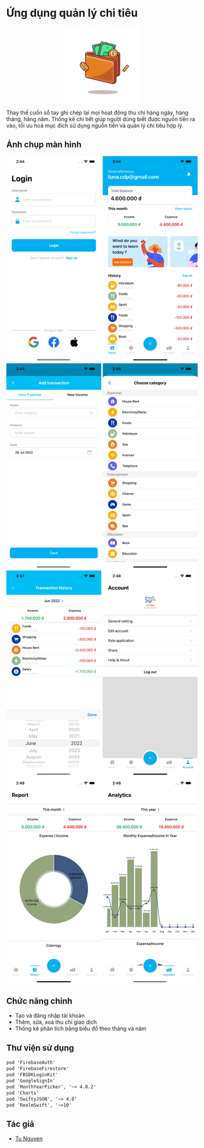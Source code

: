 #  Ứng dụng quản lý chi tiêu
<p align="center">
<img src="MoneyManagementApp/Resource/Image/icon.png" alt="Icon" width="200"/>
</p>

Thay thế cuốn sổ tay ghi chép lại mọi hoạt động thu chi hàng ngày, hàng tháng, hàng năm.
Thống kê chi tiết giúp người dùng biết được nguồn tiền ra vào, tối ưu hoá mục đích sử dụng nguồn tiền và quản lý chi tiêu hợp lý.

## Ảnh chụp màn hình

<kbd><img src="MoneyManagementApp/Resource/Image/login.png" alt="Login" width="250"/></kbd> <kbd><img src="MoneyManagementApp/Resource/Image/home.png" alt="Home" width="250"/></kbd> <kbd><img src="MoneyManagementApp/Resource/Image/add.png" alt="Add" width="250"/></kbd> <kbd><img src="MoneyManagementApp/Resource/Image/category.png" alt="Category" width="250"/></kbd> <kbd><img src="MoneyManagementApp/Resource/Image/history.png" alt="History" width="250"/></kbd> <kbd><img src="MoneyManagementApp/Resource/Image/setting.png" alt="Setting" width="250"/></kbd> <kbd><img src="MoneyManagementApp/Resource/Image/month.png" alt="Month Report" width="250"/></kbd> <kbd><img src="MoneyManagementApp/Resource/Image/year.png" alt="Year Report" width="250"/></kbd> 

## Chức năng chính
- Tạo và đăng nhập tài khoản
- Thêm, sửa, xoá thu chi giao dịch
- Thống kê phân tích bằng biểu đồ theo tháng và năm

## Thư viện sử dụng
    pod 'FirebaseAuth'
    pod 'FirebaseFirestore'
    pod 'FBSDKLoginKit'
    pod 'GoogleSignIn'
    pod 'MonthYearPicker', '~> 4.0.2'
    pod 'Charts'
    pod 'SwiftyJSON', '~> 4.0'
    pod 'RealmSwift', '~>10'
    
## Tác giả
- [Tu Nguyen](https://www.facebook.com/tuna194/)
